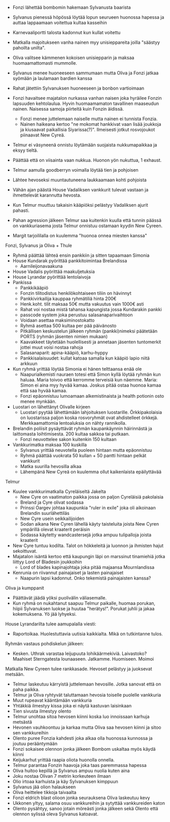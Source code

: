 - Fonzi lähettää bombomin hakemaan Sylvanusta baarista
- Sylvanus pienessä höpössä löytää lopun seurueen huonossa hapessa ja auttaa lappaamaan voitettua kultaa kasseihin
- Karnevaaliportti talosta kadonnut kun kullat voitettu
- Matkalla majoitukseen vanha nainen myy unisieppareita joilla "säästyy pahoilta unilta".
- Oliva valitsee kämmenen kokoisen unisiepparin ja maksaa huomaamattomasti mummolle.
- Sylvanus menee huoneeseen sammumaan mutta Oliva ja Fonzi jatkaa syömään ja laulamaan bardien kanssa
- Rahat jätettiin Sylvanuksen huoneeseen ja bonbon vartioimaan

- Fonzi havaitsee majatalon nurkassa vanhan naisen joka hyräilee Fonzin lapsuuden kehtolaulua. Hyvin huomaamamaton tavallinen maaseudun nainen. Naisessa samoja piirteitä kuin Fonzin äidissä.
  - Fonzi menee juttelemaan naiselle mutta nainen ei tunnista Fonzia.
  - Nainen haikeana kertoo "ne mokomat hankkivat vaan lisää joukkoja ja kiusaavat paikallisia Siyarissa(?)". Ilmeisesti jotkut rosvojoukot piinaavat New Cyreä.

- Telmur ei väsyneenä onnistu löytämään suojaista nukkumapaikkaa ja eksyy tieltä.
- Päättää että on viisainta vaan nukkua. Huonon yön nukuttua, 1 exhaust.
- Telmur aamulla goodberryn voimalla löytää tien ja pohjoisen
- Lähtee hevoseksi muuntautuneena laukkaamaan kohti pohjoista
- Vähän ajan päästä House Vadaliksen vankkurit tulevat vastaan ja ihmettelevät karannutta hevosta.
- Kun Telmur muuttuu takaisin kääpiöksi pelästyy Vadaliksen ajurit pahasti.
- Pahan agression jälkeen Telmur saa kuitenkin kuulla että tunnin päässä on vankkuriasema josta Telmur onnistuu ostamaan kyydin New Cyreen.

- Margit tarjoililalla on kuulemma "huonoa onnea miesten kanssa"

Fonzi, Sylvanus ja Oliva + Thule
- Ryhmä päättää lähteä ensin pankkiin ja sitten tapaamaan Simonia
- House Kundarak pyörittää pankkitoimintaa Brelandissa
  - Aarnileijonavaakuna
- House Vadalis pyörittää maakuljetuksia
- House Lyrandar pyörittää lentolaivoja
- Pankissa
  - Pankkikääpiö
  - Fonzin tilitodistus henkilökohtaiseen tiliin on hävinnyt
  - Pankkivirkailija kauppaa ryhmätiliä hinta 200€
  - Henk.koht. tilit maksaa 50€ mutta vakuutus vain 1000€ asti
  - Rahat voi nostaa mistä tahansa kapungista jossa Kundarakin pankki
  - passcode system joka perustuu salasanaparivaihtoon
  - Voidaan asettaa maksiminostokatto
  - Ryhmä asettaa 500 kultaa per pää päivänosto
  - Pitkällisen keskustelun jälkeen ryhmän (pankki)nimeksi päätetään PORTS (ryhmän jäsenten nimien mukaan)
  - Kaavakkeet täytetään huolellisesti ja annetaan jäsenten tuntomerkit jottei muut voisi nostaa rahoja
  - Salasanaparit: apina-kääpiö, karhu-hyppy
  - Pankkisalaisuudet: kullat katoaa samalla kun kääpiö lapio niitä arkkuun
- Kun ryhmä yrittää löytää Simonia ei hänen telttaansa enää ole
  - Naapurialkemisti nauraen totesi että Simon kyllä löytää ryhmän kun haluaa. Maria toivoo että kerromme terveisiä kun näemme. Maria: Simon ei aina myy hyvää kamaa. Joskus pitää ostaa huonoa kamaa että saa hyvää kamaa.
  - Fonzi epäonnistuu lumoamaan alkemistinaista ja health potionin osto menee mynkään.
- Luostari on lähettänyt Olivalle kirjeen
  - Luostari pyytää lähettämään lahjoituksen luostarille. Örkkipakolaisia on luostarissa paljon koska rosvoryhmät ovat ahdistelleet örkkejä. Merkkaamattomia lentoaluksia on nähty rannikolla.
- Brelandin poliisit pysäyttävät ryhmän kaupankäynnin häirinnästä ja laittomasta loihtimisesta. 200 kultaa sakkoa tai putkaan.
  - Fonzi neuvottelee sakon kuitenkin 150 kultaan
- Vankkurimatka maksaa 100 kuskilla
  - Sylvanus yrittää neuvotella puoleen hintaan mutta epäonnistuu
  - Ryhmä päättää vuokrata 50 kullan + 50 pantti hintaan pelkät vankkurit
  - Matka suurilla hevosilla alkaa
  - Lähempänä New Cyreä on kuulemma ollut kaikenlaista epäilyttävää

Telmur
- Kuulee vankkurimatkalla Cyreläiseltä Jakelta
  - New Cyre on vaatimaton paikka jossa on paljon Cyreläisiä pakolaisia
  - Breland ja Cyre olivat sodassa
  - Prinssi Oargev johtaa kaupunkia "ruler in exile" joka oli aikoinaan Brelandin suurlähettiläs
  - New Cyre usein seikkailijoiden
  - Sodan aikana New Cyren lähellä käyty taisteluita joista New Cyren ympärillä olevat kraaterit peräisin
  - Sodassa käytetty wandcastersejä jotka ampuu tulipalloja joista kraaterit
- New Cyre tuntuu kodilta. Talot on hökkeleitä ja luonnon ja ihmisten hajut sekoittuvat.
- Majatalon isäntä kertoo että kaupungin läpi on marssinut tinamiehiä jotka liittyy Lord of Bladesin joukkoihin
  - Lord of blades kapinajohtaja joka pitää majaansa Mournlandissa
- Kenrunia on riivannut painajaiset ja lasten painajaiset 
  - Naapurin lapsi kadonnut. Onko tekemistä painajaisten kanssa?


Oliva ja kumppanit
- Päättävät jäädä yöksi puolivälin väliasemalle.
- Kun ryhmä on nukahtanut saapuu Telmur paikalle, huomaa porukan, hiipii Sylvanuksen luokse ja huutaa "herätys!". Porukat juhlii ja jakaa kokemuksena. Yö jää lyhyeksi.

House Lyrandarilta tulee aamupalalla viesti:
- Raportoikaa. Huolestuttavia uutisia kaikkialta. Mikä on tutkintanne tulos.

Ryhmän vastaus pohdiskelun jälkeen:
- Kesken. Uthrak varastaa leijupuuta lohikäärmekiviä. Laivastoko? Maahiset Sterngatesta lounaaseen. Jatkamme. Huomiseen. Moimoi

Matkalla New Cyreen tulee rankkasade. Hevoset pelästyy ja juoksevat metsään.
- Telmur laskeutuu kärryistä juttelemaan hevosille. Jotka sanovat että on paha paikka.
- Telmur ja Oliva ryhtyvät taluttamaan hevosia toiselle puolelle vankkuria
- Muut rupeavat kääntämään vankkuria
- Yhtäkkiä ilmestyy kissa joka ei näytä kastuvan laisinkaan
- Tien sivusta ilmestyy olento
- Telmur unohtaa sitoa hevosen kiinni koska luo innoissaan karhuja metsästä
- Hevonen vauhkoontuu ja karkaa mutta Oliva saa hevosen kiinni ja sitoo sen vankkureihin
- Olento puree Fonzia kahdesti joka alkaa olla huonossa kunnossa ja joutuu perääntymään
- Fonzi sokaisee olennon jonka jälkeen Bombom uskaltaa myös käydä kiinni
- Keijukarhut yrittää raapia oliota huonolla onnella.
- Telmur parantaa Fonzin haavoja joka taas paremmassa hapessa
- Oliva huitoo kepillä ja Sylvanus ampuu nuolia kuten aina
- Joku nostaa Olivan 7 metrin korkeuteen ilmaan
- Olio irtoaa karhuista ja käy Sylvanuksen kimppuun
- Sylvanus jää olion halaukseen 
- Oliva heittelee tikkoja taivaalta
- Fonzi eldrich blast olioon jonka seurauksena Oliva laskeutuu kevy
- Ukkonen yltyy, salama osuu vankkureihin ja sytyttää vankkureiden katon
- Olento pysähtyy, sanoo jotain möreästi jonka jälkeen sekä Olento että olennon sylissä oleva Sylvanus katoavat.


